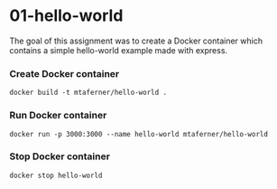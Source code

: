 # 01-hello-world

The goal of this assignment was to create a Docker container which contains a simple hello-world example made with express.

### Create Docker container

```
docker build -t mtaferner/hello-world .
```

### Run Docker container
```
docker run -p 3000:3000 --name hello-world mtaferner/hello-world
```

### Stop Docker container
```
docker stop hello-world
```
